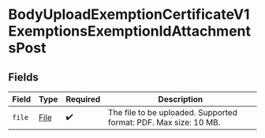 # BodyUploadExemptionCertificateV1ExemptionsExemptionIdAttachmentsPost


## Fields

| Field                                                            | Type                                                             | Required                                                         | Description                                                      |
| ---------------------------------------------------------------- | ---------------------------------------------------------------- | ---------------------------------------------------------------- | ---------------------------------------------------------------- |
| `file`                                                           | [File](../../models/components/File.md)                          | :heavy_check_mark:                                               | The file to be uploaded. Supported format: PDF. Max size: 10 MB. |